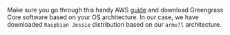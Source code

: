 Make sure you go through this handy AWS [guide](https://docs.aws.amazon.com/greengrass/latest/developerguide/gg-config.html) and download Greengrass Core software based on your OS architecture.
In our case, we have downloaded `Raspbian Jessie` distribution based on our `armv7l` architecture.